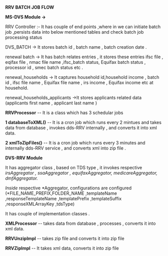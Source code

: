**RRV BATCH JOB FLOW**

**MS-DVS Module -\>**

RRV Controller :- It has couple of end points ,where in we can initiate
batch job ,persists data into below mentioned tables and check batch job processing status 

DVS_BATCH -> It stores batch id , batch name , batch creation date .

renewal batch -> It has batch relates entries , it stores these entries
ifsc file , eqifax file , nmac file name ,ifsc_batch status, Equifax
batch status , processor id , smec batch status etc .

renewal_households -> It captures household id,household income , batch id , ifsc file name
, Equifax file name , irs income , Equifax income etc at household.

renewal_households_applicants ->It stores applicants related data
(applicants first name , applicant last name )

**RRVProcessor** -- It is a class which has 3 schedular jobs

**1 databaseToXML()** -- It is a cron job which runs every 2 mintues and
takes data from database , invokes dds-RRV internally , and converts it
into xml data.

**2 xmlToZipFiles()** -- It is a cron job which runs every 3 minutes and
internally dds-RRV service , and converts xml into zip file .

**DVS-RRV Module**

It has aggregator class , based on TDS type , it invokes respective
*irsAggregator , ssaAggregator , equifaxAggregator, medicareAggregator,
dmfAggregator.*

*Inside* respective *Aggregator, configurations are configured
(*FILE_NAME_PREFIX,FOLDER_NAME ,templateName ,responseTemplateName ,templatePrefix
,templateSuffix ,responseXMLArrayKey ,tdsType)

It has couple of implementation classes .

**XMLProcessor** -- takes data from database , processes , converts it
into xml data.

**RRVUnzipImpl** -- takes zip file and converts it into zip file

**RRVZipImpl** -- It takes xml data, converts it into zip file
